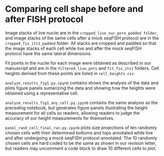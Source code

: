 # Comparing cell shape before and after FISH protocol 

Image stacks of live nuclei are in the `cropped_live_nuc_pore_padded folder`, and image stacks of the same cells after a mock seqFISH protocol are in the  `cropped_fix_its1_padded` folder. All stacks are cropped and padded so that the image stacks of each cell while live and after the mock seqFISH protocol have the same lateral dimensions.

Fit points in the nuclei for each image were obtained as described in our manuscript and are in the `filtered_live_pnts` and `fit_fix_its1` folders. Cell heights derived from these points are listed in `cell_heights.csv`.

`analyze_results_fig1.py.ipynb` contains shows the analysis of the data and plots figure panels sumarizing the data and showing how the heights were obtained using a representative cell.

`analyze_results_fig1_any_cell.py.ipynb` contains the same analysis as the preceding notebook, but generates figure panels illustrating the height measurement for all cells so readers, allowing readers to judge the accuracy of our height measurements for themselves.

`panel_rand_cell_final_run.py.ipynb` plots size projections of ten randomly chosen cells with their determined bottoms and tops annotated while live and after undergoing a mock seqFISH protocol annotated. The 10 randomly chosen cells are hard coded to be the same as shown in our revision letter, but readers may uncomment a code block to draw 10 different cells to plot.
